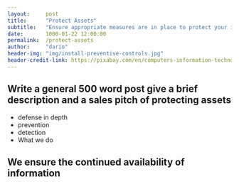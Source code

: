 ```yaml
---
layout:     post
title:      "Protect Assets"
subtitle:   "Ensure appropriate measures are in place to protect your information."
date:       1000-01-22 12:00:00
permalink:  /protect-assets
author:     "dario"
header-img: "img/install-preventive-controls.jpg"
header-credit-link: https://pixabay.com/en/computers-information-technology-2652997/
---
```


## Write a general 500 word post give a brief description and a sales pitch of protecting assets
* defense in depth
* prevention
* detection
* What we do


## We ensure the continued availability of information
